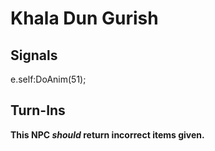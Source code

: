 # Khala Dun Gurish


## Signals

e.self:DoAnim(51); 


## Turn-Ins



**This NPC *should* return incorrect items given.**





